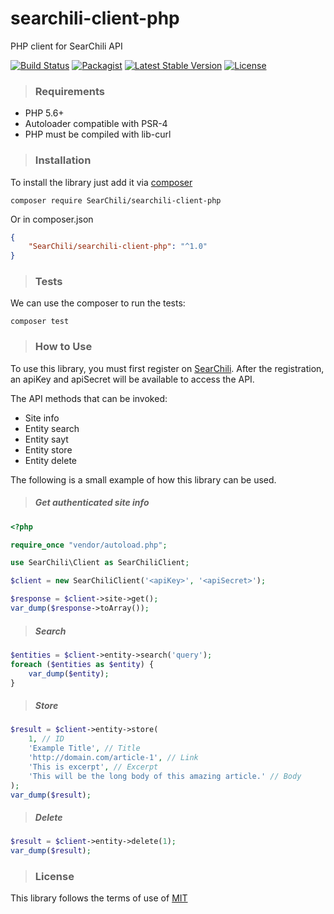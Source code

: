 # searchili-client-php
PHP client for SearChili API

[![Build Status](https://travis-ci.com/SearChili/searchili-client-php.svg?branch=main)](https://travis-ci.com/github/SearChili/searchili-client-php)
[![Packagist](https://img.shields.io/packagist/v/SearChili/searchili-client-php.svg?style=flat-square)](https://github.com/searchili/searchili-client-php)
[![Latest Stable Version](https://poser.pugx.org/searchili/searchili-client-php/v)](https://packagist.org/packages/searchili/searchili-client-php)
[![License](https://poser.pugx.org/searchili/searchili-client-php/license)](https://packagist.org/packages/searchili/searchili-client-php)

> ### Requirements

- PHP 5.6+
- Autoloader compatible with PSR-4
- PHP must be compiled with lib-curl

> ### Installation

To install the library just add it via [composer](https://getcomposer.org/download/)

```composer
composer require SearChili/searchili-client-php
```

Or in composer.json

```json
{
    "SearChili/searchili-client-php": "^1.0"
}
```

> ### Tests

We can use the composer to run the tests:

```composer
composer test
```

> ### How to Use
To use this library, you must first register on [SearChili](https://searchi.li).
After the registration, an apiKey and apiSecret will be available to access the API.

The API methods that can be invoked:
- Site info
- Entity search
- Entity sayt
- Entity store
- Entity delete

The following is a small example of how this library can be used.

> ##### Get authenticated site info

```php
<?php

require_once "vendor/autoload.php";

use SearChili\Client as SearChiliClient;

$client = new SearChiliClient('<apiKey>', '<apiSecret>');

$response = $client->site->get();
var_dump($response->toArray());
```

> ##### Search

```php
$entities = $client->entity->search('query');
foreach ($entities as $entity) {
    var_dump($entity);
}
```

> ##### Store

```php
$result = $client->entity->store(
    1, // ID
    'Example Title', // Title
    'http://domain.com/article-1', // Link
    'This is excerpt', // Excerpt
    'This will be the long body of this amazing article.' // Body
);
var_dump($result);
```

> ##### Delete

```php
$result = $client->entity->delete(1);
var_dump($result);
```

> ### License

This library follows the terms of use of [MIT](https://github.com/SearChili/searchili-client-php/blob/main/LICENSE)
